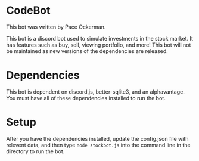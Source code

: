 # CodeBot

This bot was written by Pace Ockerman.

This bot is a discord bot used to simulate investments in the stock market.  It has features such as buy, sell, viewing portfolio, and more! This bot will not be maintained as new versions of the dependencies are released.

# Dependencies

This bot is dependent on discord.js, better-sqlite3, and an alphavantage.  You must have all of these dependencies installed to run the bot.

# Setup

After you have the dependencies installed, update the config.json file with relevent data, and then type `node stockbot.js` into the command line in the directory to run the bot.
